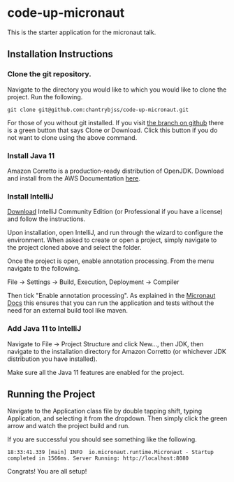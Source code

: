 # code-up-micronaut

This is the starter application for the micronaut talk. 

## Installation Instructions

### Clone the git repository.

Navigate to the directory you would like to which you would like to clone the project. Run the following.

    git clone git@github.com:chantrybjss/code-up-micronaut.git
    
For those of you without git installed. If you visit [the branch on github](https://github.com/chantrybjss/code-up-micronaut) there is a green button that says Clone or Download. Click this button if you do not want to clone using the above command.
### Install Java 11

Amazon Corretto is a production-ready distribution of OpenJDK. Download and install from the AWS Documentation [here](https://docs.aws.amazon.com/corretto/latest/corretto-11-ug/downloads-list.html).

### Install IntelliJ

[Download](https://www.jetbrains.com/idea/download/#section=windows) IntelliJ Community Edition (or Professional if you have a license) and follow the instructions.

Upon installation, open IntelliJ, and run through the wizard to configure the environment. When asked to create or open a project, simply navigate to the project cloned above and select the folder.

Once the project is open, enable annotation processing. From the menu navigate to the following.

File -> Settings -> Build, Execution, Deployment -> Compiler

Then tick "Enable annotation processing". As explained in the [Micronaut Docs](https://docs.micronaut.io/latest/guide/index.html#ideSetup) this ensures that you can run the application and tests without the need for an external build tool like maven.

### Add Java 11 to IntelliJ

Navigate to File -> Project Structure and click New..., then JDK, then navigate to the installation directory for Amazon Corretto (or whichever JDK distribution you have installed).

Make sure all the Java 11 features are enabled for the project.

## Running the Project

Navigate to the Application class file by double tapping shift, typing Application, and selecting it from the dropdown. Then simply click the green arrow and watch the project build and run.

If you are successful you should see something like the following.

    18:33:41.339 [main] INFO  io.micronaut.runtime.Micronaut - Startup completed in 1566ms. Server Running: http://localhost:8080
    
Congrats! You are all setup!